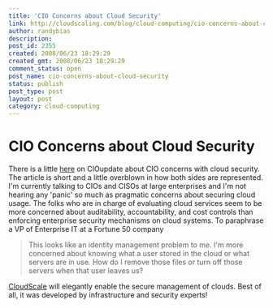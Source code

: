 ```yaml
---
title: 'CIO Concerns about Cloud Security'
link: http://cloudscaling.com/blog/cloud-computing/cio-concerns-about-cloud-security/
author: randybias
description: 
post_id: 2355
created: 2008/06/23 18:29:29
created_gmt: 2008/06/23 18:29:29
comment_status: open
post_name: cio-concerns-about-cloud-security
status: publish
post_type: post
layout: post
category: cloud-computing
---
```


# CIO Concerns about Cloud Security

There is a little [here](http://www.cioupdate.com/article.php/10761_3752881_1) on CIOupdate about CIO concerns with cloud security. The article is short and a little overblown in how both sides are represented. I'm currently talking to CIOs and CISOs at large enterprises and I'm not hearing any 'panic' so much as pragmatic concerns about securing cloud usage. The folks who are in charge of evaluating cloud services seem to be more concerned about auditability, accountability, and cost controls than enforcing enterprise security mechanisms on cloud systems. To paraphrase a VP of Enterprise IT at a Fortune 50 company 

> This looks like an identity management problem to me. I'm more concerned about knowing what a user stored in the cloud or what servers are in use. How do I remove those files or turn off those servers when that user leaves us?

[CloudScale](http://www.cloudscale.net) will elegantly enable the secure management of clouds. Best of all, it was developed by infrastructure and security experts!